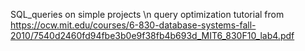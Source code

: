 SQL_queries on simple projects
\n
query optimization tutorial from 
https://ocw.mit.edu/courses/6-830-database-systems-fall-2010/7540d2460fd94fbe3b0e9f38fb4b693d_MIT6_830F10_lab4.pdf

